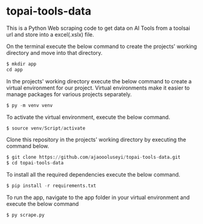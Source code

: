 # topai-tools-data

This is a Python Web scraping code to get data on AI Tools from a toolsai url and store into a excel(.xslx) file. 


On the terminal execute the below command to create the projects' working directory and move into that directory.

 
```python
$ mkdir app
cd app
```

In the projects' working directory execute the below command to create a virtual environment for our project. Virtual environments make it easier to manage packages for various projects separately.

 
```python
$ py -m venv venv
```

To activate the virtual environment, execute the below command.

```python
$ source venv/Script/activate
```
Clone this repository in the projects' working directory by executing the command below.

```python
$ git clone https://github.com/ajaoooluseyi/topai-tools-data.git
$ cd topai-tools-data
```

To install all the required dependencies execute the below command.

```python
$ pip install -r requirements.txt
```

To run the app, navigate to the app folder in your virtual environment and execute the below command
```python
$ py scrape.py
```

